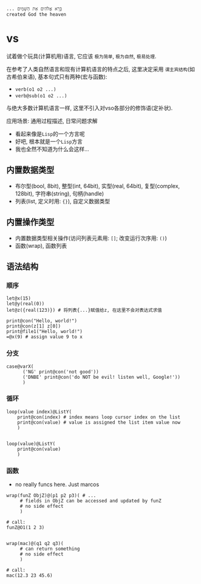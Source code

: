 ```
... בָּרָא אֱלֹהִים אֵת הַשָּׁמַיִם
created God the heaven
```

# vs
试着做个玩具(计算机用)语言, 它应该 `极为简单`, `极为自然`, `极易处理`.

在参考了人类自然语言和现有计算机语言的特点之后,
这里决定采用 `谓主宾结构`(如古希伯来语), 基本句式只有两种(宏与函数):
- `verb(o1 o2 ...)`
- `verb@sub(o1 o2 ...)`

与绝大多数计算机语言一样, 这里不引入对vso各部分的修饰语(定补状).

应用场景:  通用过程描述, 日常问题求解

- 看起来像是`Lisp`的一个方言呢
- 好吧, 根本就是一个`Lisp`方言
- 我也全然不知道为什么会这样...

## 内置数据类型
- 布尔型(bool, 8bit), 整型(int, 64bit), 实型(real, 64bit), 复型(complex, 128bit), 字符串(string), 句柄(handle)
- 列表(list, 定义时用: `{}`), 自定义数据类型

## 内置操作类型
- 内置数据类型相关操作(访问列表元素用: `[]`; 改变运行次序用: `()`)
- 函数(wrap), 函数列表

## 语法结构
### 顺序
```
let@x(15)
let@y(real(0))
let@z({real(123)}) # 将列表{...}赋值给z, 在这里不会对表达式求值

print@con("Hello, world!")
print@con(z[1] z[0])
print@file1("Hello, world!")
=@x(9) # assign value 9 to x
```

### 分支
```
case@varX(
      ('NG' print@con('not good'))
      ('DNBE' print@con('do NOT be evil! listen well, Google!'))
      )
```

### 循环
```
loop(value index)@ListY(
    print@con(index) # index means loop cursor index on the list
    print@con(value) # value is assigned the list item value now
    )


loop(value)@ListY(
    print@con(value)
    )
```

### 函数
- no really funcs here. Just marcos

```
wrap(funZ ObjZ)@(p1 p2 p3)( # ...
     # fields in ObjZ can be accessed and updated by funZ
     # no side effect
     )

# call:
funZ@O1(1 2 3)


wrap(mac)@(q1 q2 q3)(
     # can return something
     # no side effect
     )

# call:
mac(12.3 23 45.6)
```
